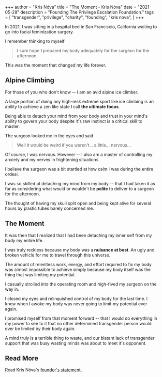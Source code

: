 +++
author = "Kris Nóva"
title = "The Moment - Kris Nóva"
date = "2021-05-28"
description = "Founding The Privilege Escalation Foundation."
tags = [
"transgender",
"privilege",
"charity",
"founding",
"kris nova",
]
+++

In 2021, I was sitting in a hospital bed in San Franciscio, California waiting to go into facial feminization surgery.

I remember thinking to myself

 > I sure hope I prepared my body adequately for the surgeon for the afternoon.
 
This was the moment that changed my life forever. 

## Alpine Climbing

For those of you who don't know -- I am an avid alpine ice climber. 

A large portion of doing any high-resk extreme sport like ice climbing is an ability to achieve a zen like state I call **the ultimate focus**.

Being able to detach your mind from your body and trust in your mind's ability to govern your body despite it's raw instinct is a critical skill to master.

The surgeon looked me in the eyes and said

 > Well it would be weird if you weren't... a little... nervous...

Of course, I was nervous. However -- I also am a master of controlling my anxiety and my nerves in frightening situations.

I believe the surgeon was a bit startled at how calm I was during the entire ordeal.

I was so skilled at detaching my mind from my body -- that I had taken it as far as considering what would or wouldn't be **polite** to deliver to a surgeon for the afternoon.

The thought of having my skull split open and being kept alive for several hours by plastic tubes barely concerned me. 

## The Moment

It was then that I realized that I had been detaching my inner self from my body my entire life. 

I was truly reckless because my body was a **nuisance at best**. An ugly and broken vehicle for me to travel through this universe.

The amount of relentless work, energy, and effort required to fix my body was almost impossible to achieve simply because my body itself was the thing that was limiting my potential.

I casually strolled into the operating room and high-fived my surgeon on the way in. 

I closed my eyes and relinquished control of my body for the last time. I knew when I awoke my body was never going to limit my potential ever again.

I promised myself from that moment forward -- that I would do everything in my power to see to it that no other determined transgender person would ever be limited by their body again.

A mind truly is a terrible thing to waste, and our blatant lack of transgender support that was busy wasting minds was about to meet it's opponent.

## Read More

Read Kris Nóva's [founder's statement](/kris-nova).

